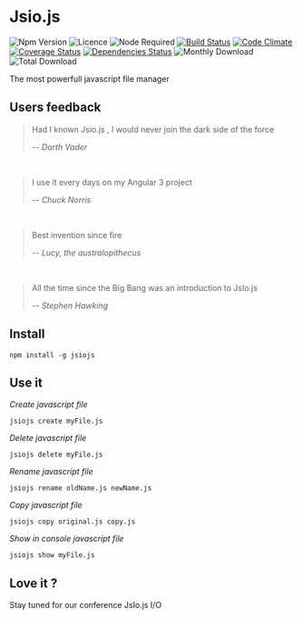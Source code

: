 # Jsio.js


![Npm Version](https://img.shields.io/npm/v/jsiojs.svg)
![Licence](https://img.shields.io/npm/l/jsiojs.svg)
![Node Required](https://img.shields.io/node/v/jsiojs.svg)
[![Build Status](https://travis-ci.org/nfrancois/jsio.js.svg?branch=master)](https://travis-ci.org/nfrancois/jsio.js)
[![Code Climate](https://codeclimate.com/github/nfrancois/jsio.js/badges/gpa.svg)](https://codeclimate.com/github/nfrancois/jsio.js)
[![Coverage Status](https://coveralls.io/repos/nfrancois/jsio.js/badge.svg)](https://coveralls.io/r/nfrancois/jsio.js)
[![Dependencies Status](https://david-dm.org/nfrancois/jsio.js.svg)](https://david-dm.org/nfrancois/jsio.js)
![Monthly Download](https://img.shields.io/npm/dm/jsiojs.svg)
![Total Download](https://img.shields.io/npm/dt/jsiojs.svg)


The most powerfull javascript file manager

## Users feedback

> Had I known Jsio.js , I would never join the dark side of the force
>
> -- <cite>Darth Vader</cite>

<br/>

> I use it every days on my Angular 3 project
>
> -- <cite>Chuck Norris</cite>

<br/>

> Best invention since fire 
>
> -- <cite>Lucy, the australopithecus</cite>

<br/>

> All the time since the Big Bang was an introduction to JsIo.js 
>
> -- <cite>Stephen Hawking</cite>

## Install

`npm install -g jsiojs`

## Use it

*Create javascript file*

`jsiojs create myFile.js`

*Delete javascript file*

`jsiojs delete myFile.js`

*Rename javascript file*

`jsiojs rename oldName.js newName.js`

*Copy javascript file*

`jsiojs copy original.js copy.js`

*Show in console javascript file*

`jsiojs show myFile.js`

## Love it ?

Stay tuned for our conference JsIo.js I/O